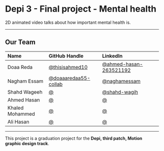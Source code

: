 # Depi 3 - Final project - Mental health
2D animated video talks about how important mental health is.

---

## Our Team

| Name            | GitHub Handle        | LinkedIn
| :-------------  | :------------------- | :------------------- |
| Doaa Reda       | [@thisisahmed10](https://github.com/thisisahmed10) | [@ahmed-hasan-263521192](https://www.linkedin.com/in/ahmed-hasan-263521192) |
| Nagham Essam    | [@doaaaredaa55-collab](https://github.com/doaaaredaa55-collab) | [@naghamessam](https://www.linkedin.com/in/naghamessam) |
| Shahd Wageeh    | [@](https://github.com/) | [@shahd-wagih](https://www.linkedin.com/in/shahd-wagih) |
| Ahmed Hasan     | [@](https://github.com/) | [@](https://www.linkedin.com/in/) |
| Khaled Mohammed | [@](https://github.com/) | [@](https://www.linkedin.com/in/) |
| Ali Hasan       | [@](https://github.com/) | [@](https://www.linkedin.com/in/) |

---

This project is a graduation project for the **Depi, third patch, Motion graphic design track**.
